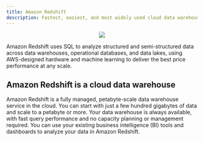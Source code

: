 ```yaml
---
title: Amazon Redshift
description: Fastest, easiest, and most widely used cloud data warehouse
---
```

<div>
<div align="center"><img src={require('@site/static/img/shift-away.png').default} /></div>
</div>

Amazon Redshift uses SQL to analyze structured and semi-structured data across data warehouses, operational databases, and data lakes, using AWS-designed hardware and machine learning to deliver the best price performance at any scale.


## Amazon Redshift is a cloud data warehouse

Amazon Redshift is a fully managed, petabyte-scale data warehouse service in the cloud. You can start with just a few hundred gigabytes of data and scale to a petabyte or more. Your data warehouse is always available, with fast query performance and no capacity planning or management required. You can use your existing business intelligence (BI) tools and dashboards to analyze your data in Amazon Redshift.